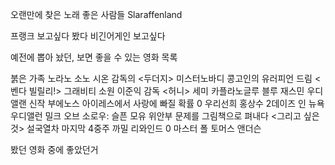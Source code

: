 오랜만에 찾은 노래 좋은 사람들 
Slaraffenland

프랭크 보고싶다 봤다
비긴어게인 보고싶다

예전에 뽑아 놨던, 보면 좋을 수 있는 영화 목록

붉은 가족
노라노
소노 시온 감독의 <두더지>
미스터노바디
콩고인의 유러피언 드림 <벤다 빌릴리!>
그래비티
소원 이준익 감독
<허니> 세미 카플라노글루
블루 재스민 우디앨랜 신작
부에노스 아이레스에서 사랑에 빠질 확률 0
우리선희 홍상수
2데이즈 인 뉴욕 우디앨런
밀크 오브 소로우: 슬픈 모유
위안부 문제를 그림책으로 펴내다 <그리고 싶은 것>
설국열차
마지막 4중주
까밀 리와인드 0
마스터 폴 토머스 앤더슨



봤던 영화 중에 좋았던거